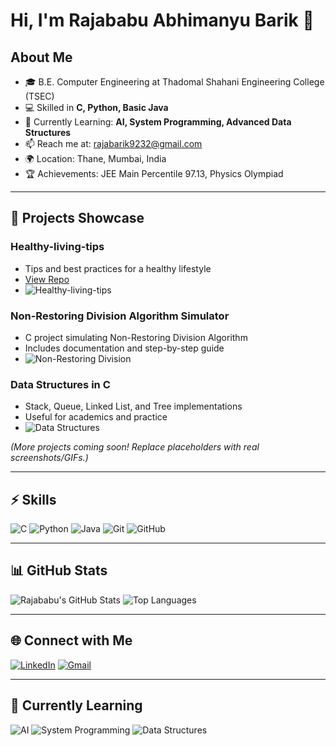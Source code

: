 # Hi, I'm Rajababu Abhimanyu Barik 👋

## About Me
- 🎓 B.E. Computer Engineering at Thadomal Shahani Engineering College (TSEC)
- 💻 Skilled in **C, Python, Basic Java**
- 🌱 Currently Learning: **AI, System Programming, Advanced Data Structures**
- 📫 Reach me at: [rajabarik9232@gmail.com](mailto:rajabarik9232@gmail.com)
- 🌍 Location: Thane, Mumbai, India
- 🏆 Achievements: JEE Main Percentile 97.13, Physics Olympiad

---

## 🔭 Projects Showcase

### Healthy-living-tips
- Tips and best practices for a healthy lifestyle  
- [View Repo](https://github.com/demolished-lab/Healthy-living-tips)  
- ![Healthy-living-tips](https://via.placeholder.com/500x300.png?text=Project+Screenshot)

### Non-Restoring Division Algorithm Simulator
- C project simulating Non-Restoring Division Algorithm  
- Includes documentation and step-by-step guide  
- ![Non-Restoring Division](https://via.placeholder.com/500x300.png?text=Project+Screenshot)

### Data Structures in C
- Stack, Queue, Linked List, and Tree implementations  
- Useful for academics and practice  
- ![Data Structures](https://via.placeholder.com/500x300.png?text=Project+Screenshot)

*(More projects coming soon! Replace placeholders with real screenshots/GIFs.)*

---

## ⚡ Skills
![C](https://img.shields.io/badge/C-00599C?style=for-the-badge&logo=c&logoColor=white)
![Python](https://img.shields.io/badge/Python-3776AB?style=for-the-badge&logo=python&logoColor=white)
![Java](https://img.shields.io/badge/Java-007396?style=for-the-badge&logo=java&logoColor=white)
![Git](https://img.shields.io/badge/Git-F05032?style=for-the-badge&logo=git&logoColor=white)
![GitHub](https://img.shields.io/badge/GitHub-181717?style=for-the-badge&logo=github&logoColor=white)

---

## 📊 GitHub Stats

![Rajababu's GitHub Stats](https://github-readme-stats.vercel.app/api?username=demolished-lab&show_icons=true&theme=radical)
![Top Languages](https://github-readme-stats.vercel.app/api/top-langs/?username=demolished-lab&layout=compact&theme=radical)

---

## 🌐 Connect with Me
[![LinkedIn](https://img.shields.io/badge/LinkedIn-0077B5?style=for-the-badge&logo=linkedin&logoColor=white)](https://www.linkedin.com/in/raja-barik)
[![Gmail](https://img.shields.io/badge/Gmail-D14836?style=for-the-badge&logo=gmail&logoColor=white)](mailto:rajabarik9232@gmail.com)

---

## 🚀 Currently Learning
![AI](https://img.shields.io/badge/AI-FF6F61?style=for-the-badge)
![System Programming](https://img.shields.io/badge/System%20Programming-4B0082?style=for-the-badge)
![Data Structures](https://img.shields.io/badge/Data%20Structures-228B22?style=for-the-badge)
